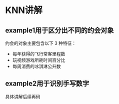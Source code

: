 # KNN讲解

## example1用于区分出不同的约会对象

约会的对象主要包含以下 3 种特征：

* 每年获得的飞行常客里程数
* 玩视频游戏所耗时间百分比
* 每周消费的冰淇淋公升数
  
## example2用于识别手写数字

具体讲解后续再码
